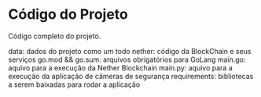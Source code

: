 # Código do Projeto

Código completo do projeto.

data: dados do projeto como um todo
nether: código da BlockChain e seus serviços
go.mod && go.sum: arquivos obrigatórios para GoLang
main.go: aquivo para a execução da Nether Blockchain
main.py: aquivo para a execução da aplicação de câmeras de segurança
requirements: bibliotecas a serem baixadas para rodar a aplicação